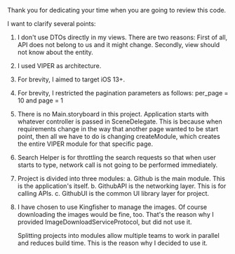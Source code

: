 Thank you for dedicating your time when you are going to review this code.

I want to clarify several points:

1. I don't use DTOs directly in my views. There are two reasons: First of all, API does not belong to us and it might change. Secondly, view should not know about the entity.
2. I used VIPER as architecture. 
3. For brevity, I aimed to target iOS 13+.
4. For brevity, I restricted the pagination parameters as follows: per_page = 10 and page = 1
5. There is no Main.storyboard in this project. Application starts with whatever controller is passed in SceneDelegate. This is because when requirements change in the way that another page wanted to be start point, then all we have to do is changing createModule, which creates the entire VIPER module for that specific page.
6. Search Helper is for throttling the search requests so that when user starts to type, network call is not going to be performed immediately.
7. Project is divided into three modules:
    a. Github is the main module. This is the application's itself.
    b. GithubAPI is the networking layer. This is for calling APIs.
    c. GithubUI is the common UI library layer for project. 
8. I have chosen to use Kingfisher to manage the images. Of course downloading the images would be fine, too. That's the reason why I provided ImageDownloadServiceProtocol, but did not use it.
    
    Splitting projects into modules allow multiple teams to work in parallel and reduces build time. This is the reason why I decided to use it.
